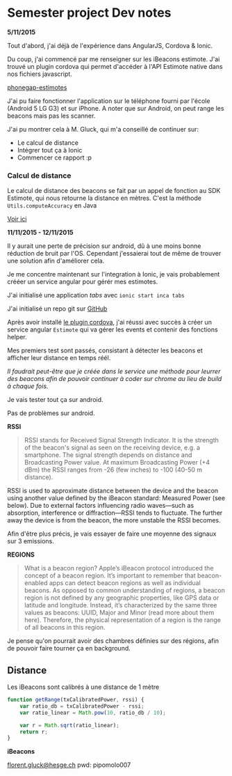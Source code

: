 # Semester project Dev notes

**5/11/2015**


Tout d'abord, j'ai déjà de l'expérience dans AngularJS, Cordova & Ionic.

Du coup, j'ai commencé par me renseigner sur les iBeacons estimote. J'ai trouvé un plugin cordova qui permet d'accéder à l'API Estimote native dans nos fichiers javascript.

[phonegap-estimotes][5bc7f405]

J'ai pu faire fonctionner l'application sur le téléphone fourni par l'école (Android 5 LG G3) et sur iPhone. A noter que sur Android, on peut range les beacons mais pas les scanner.

J'ai pu montrer cela à M. Gluck, qui m'a conseillé de continuer sur:

- Le calcul de distance
- Intégrer tout ça à Ionic
- Commencer ce rapport :p

### Calcul de distance

Le calcul de distance des beacons se fait par un appel de fonction au SDK Estimote, qui nous retourne la distance en mètres.
C'est la méthode `Utils.computeAccuracy` en Java

[Voir ici](https://estimote.github.io/Android-SDK/JavaDocs/com/estimote/sdk/Utils.html#computeAccuracy)

**11/11/2015 - 12/11/2015**

Il  y aurait une perte de précision sur android, dû à une moins bonne réduction de bruit par l'OS. Cependant j'essaierai tout de même de trouver une solution afin d'améliorer cela.

Je me concentre maintenant sur l'integration à Ionic, je vais probablement crééer un service angular pour gérér mes estimotes.

J'ai initialisé une application *tabs* avec `ionic start inca tabs`

J'ai initialisé un repo git sur [GitHub](https://github.com/charleshaa/projetSemestre)

Après avoir installé [le plugin cordova][5bc7f405], j'ai réussi avec succès à créer un service angular `Estimote` qui va gérer les events et contenir des fonctions
helper.

Mes premiers test sont passés, consistant à détecter les beacons et afficher leur distance en temps réél.

*Il faudrait peut-être que je créée dans le service une méthode pour leurrer des beacons afin de pouvoir continuer à coder sur chrome au lieu de build à chaque fois.*

Je vais tester tout ça sur android.

Pas de problèmes sur android.

**RSSI**

>RSSI stands for Received Signal Strength Indicator. It is the strength of the beacon's signal as seen on the receiving device, e.g. a smartphone. The signal strength depends on distance and Broadcasting Power value. At maximum Broadcasting Power (+4 dBm) the RSSI ranges from -26 (few inches) to -100 (40-50 m distance).
>
RSSI is used to approximate distance between the device and the beacon using another value defined by the iBeacon standard: Measured Power (see below).
Due to external factors influencing radio waves—such as absorption, interference or diffraction—RSSI tends to fluctuate. The further away the device is from the beacon, the more unstable the RSSI becomes.

Afin d'être plus précis, je vais essayer de faire une moyenne des signaux sur 3 emissions.


**REGIONS**

>What is a beacon region?
Apple’s iBeacon protocol introduced the concept of a beacon region. It’s important to remember that beacon-enabled apps can detect beacon regions as well as individual beacons.
As opposed to common understanding of regions, a beacon region is not defined by any geographic properties, like GPS data or latitude and longitude. Instead, it’s characterized by the same three values as beacons: UUID, Major and Minor (read more about them here). Therefore, the physical representation of a region is the range of all beacons in this region.

Je pense qu'on pourrait avoir des chambres définies sur des régions, afin de pouvoir faire tourner ça en background.



  [5bc7f405]: https://github.com/evothings/phonegap-estimotebeacons


## Distance

Les iBeacons sont calibrés à une distance de 1 mètre

```js
function getRange(txCalibratedPower, rssi) {
    var ratio_db = txCalibratedPower - rssi;
    var ratio_linear = Math.pow(10, ratio_db / 10);

    var r = Math.sqrt(ratio_linear);
    return r;
}
```

**iBeacons**

florent.gluck@hesge.ch
pwd: pipomolo007
